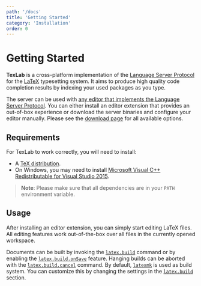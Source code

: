 ```yaml
---
path: '/docs'
title: 'Getting Started'
category: 'Installation'
order: 0
---
```


# Getting Started

**TexLab** is a cross-platform implementation of the [Language Server Protocol](https://microsoft.github.io/language-server-protocol)
for the [LaTeX](https://www.latex-project.org/) typesetting system.
It aims to produce high quality code completion results by indexing your used packages as you type.

The server can be used with [any editor that implements the Language Server Protocol](https://microsoft.github.io/language-server-protocol/implementors/tools/).
You can either install an editor extension that provides an out-of-box experience
or download the server binaries and configure your editor manually.
Please see the [download page](/#download) for all available options.

## Requirements

For TexLab to work correctly, you will need to install:

- A [TeX distribution](https://www.latex-project.org/get/#tex-distributions).
- On Windows, you may need to install [Microsoft Visual C++ Redistributable for Visual Studio 2015](https://www.microsoft.com/en-US/download/details.aspx?id=48145).

> **Note**: Please make sure that all dependencies are in your `PATH` environment variable.

## Usage

After installing an editor extension, you can simply start editing LaTeX files.
All editing features work out-of-the-box over all files in the currently opened workspace.

Documents can be built by invoking the [`latex.build`](/docs/reference/commands#latexbuild) command
or by enabling the [`latex.build.onSave`](/docs/reference/configuration#latexbuildonsave) feature.
Hanging builds can be aborted with the [`latex.build.cancel`](/docs/reference/commands#latexbuildcancel) command.
By default, [`latexmk`](https://ctan.org/pkg/latexmk?lang=en) is used as build system.
You can customize this by changing the settings in the [`latex.build`](/docs/reference/configuration#latexbuildexecutable) section.
